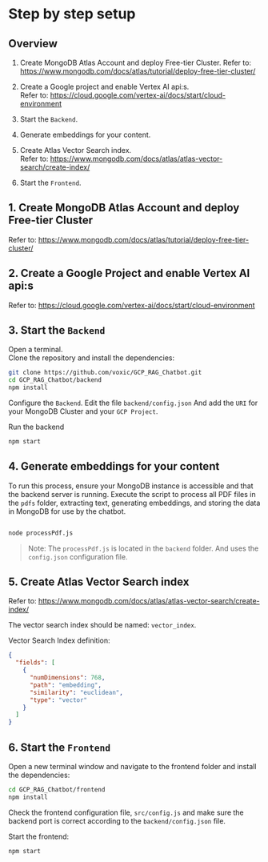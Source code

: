 # Step by step setup

## Overview

1. Create MongoDB Atlas Account and deploy Free-tier Cluster.
   Refer to:
   https://www.mongodb.com/docs/atlas/tutorial/deploy-free-tier-cluster/

2. Create a Google project and enable Vertex AI api:s.  
   Refer to: https://cloud.google.com/vertex-ai/docs/start/cloud-environment

3. Start the `Backend`.

4. Generate embeddings for your content.

5. Create Atlas Vector Search index.  
   Refer to: https://www.mongodb.com/docs/atlas/atlas-vector-search/create-index/

6. Start the `Frontend`.

## 1. Create MongoDB Atlas Account and deploy Free-tier Cluster

Refer to:
https://www.mongodb.com/docs/atlas/tutorial/deploy-free-tier-cluster/

## 2. Create a Google Project and enable Vertex AI api:s

Refer to: https://cloud.google.com/vertex-ai/docs/start/cloud-environment

## 3. Start the `Backend`

Open a terminal.  
Clone the repository and install the dependencies:

```bash
git clone https://github.com/voxic/GCP_RAG_Chatbot.git
cd GCP_RAG_Chatbot/backend
npm install
```

Configure the `Backend`. Edit the file `backend/config.json`
And add the `URI` for your MongoDB Cluster and your `GCP Project`.

Run the backend

```bash
npm start
```

## 4. Generate embeddings for your content

To run this process, ensure your MongoDB instance is accessible and that the backend server is running. Execute the script to process all PDF files in the `pdfs` folder, extracting text, generating embeddings, and storing the data in MongoDB for use by the chatbot.

```bash

node processPdf.js

```

> Note: The `processPdf.js` is located in the `backend` folder. And uses the `config.json` configuration file.

## 5. Create Atlas Vector Search index

Refer to: https://www.mongodb.com/docs/atlas/atlas-vector-search/create-index/

The vector search index should be named: `vector_index`.

Vector Search Index definition:

```json
{
  "fields": [
    {
      "numDimensions": 768,
      "path": "embedding",
      "similarity": "euclidean",
      "type": "vector"
    }
  ]
}
```

## 6. Start the `Frontend`

Open a new terminal window and navigate to the frontend folder and install the dependencies:

```bash
cd GCP_RAG_Chatbot/frontend
npm install
```

Check the frontend configuration file, `src/config.js` and make sure the backend port is correct according to the `backend/config.json` file.

Start the frontend:

```bash
npm start
```
